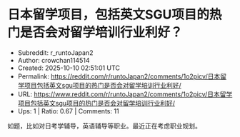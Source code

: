 # 日本留学项目，包括英文SGU项目的热门是否会对留学培训行业利好？

- Subreddit: r_runtoJapan2
- Author: crowchan114514
- Created: 2025-10-10 02:51:01 UTC
- Permalink: https://reddit.com/r/runtoJapan2/comments/1o2picv/日本留学项目包括英文sgu项目的热门是否会对留学培训行业利好/
- URL: https://www.reddit.com/r/runtoJapan2/comments/1o2picv/日本留学项目包括英文sgu项目的热门是否会对留学培训行业利好/
- Ups: 1 | Ratio: 0.67 | Comments: 11


如题，比如对日考学辅导，英语辅导等职业。最近正在考虑职业规划。

